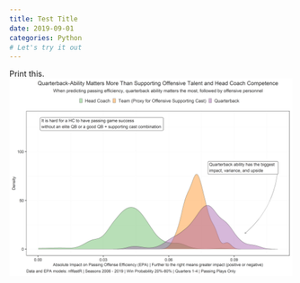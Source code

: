 ```yaml
---
title: Test Title
date: 2019-09-01
categories: Python
# Let's try it out
---
```


Print this.
![png](./plot.png)
